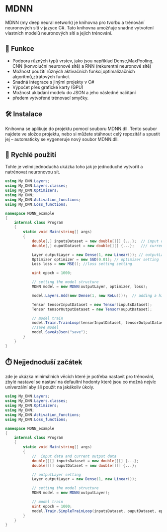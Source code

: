 # MDNN
MDNN (my deep neural network) je knihovna pro tvorbu a trénování neuronových sítí v jazyce C#. Tato knihovna umožňuje snadné vytvoření vlastních modelů neuronových sítí a jejich trénování.

## 📌 Funkce
- Podpora různých typů vrstev, jako jsou například Dense,MaxPooling, CNN (konvoluční neuronové sítě) a RNN (rekurentní neuronové sítě)
- Možnost použití různých aktivačních funkcí,optimalizačních algoritmů,ztrátových funkcí.
- Snadná integrace s jinými projekty v C#
- Výpočet přes grafické karty (GPU)
- Možnost ukládání modelu do JSON a jeho následné načítání
- předem vytvořené trénovací smyčky.

## 🛠 Instalace
Knihovna se aplikuje do projektu pomocí souboru MDNN.dll. Tento soubor najdete ve složce projektu, nebo si můžete stáhnout celý repozitář a spustit jej – automaticky se vygeneruje nový soubor MDNN.dll.

## 🚀 Rychlé použití
Tohle je velmi jednoduchá ukázka toho jak je jednoduché vytvořit a natrénovat neuronovou sít. 

```csharp
using My_DNN.Layers;
using My_DNN.Layers.classes;
using My_DNN.Optimizers;
using My_DNN;
using My_DNN.Activation_functions;
using My_DNN.Loss_functions;

namespace MDNN_example
{
    internal class Program
    {
        static void Main(string[] args)
        {
            double[,] inputsDataset = new double[][] {...};  // input data 
            double[,] ouputDataset = new double[][] {...};   /// current output data

            Layer outputLayer = new Dense(1, new Linear()); // outputLayer setting
            Optimizer optimizer = new SGD(0.01); // optimizer setting
            Loss loss = new MSE(); //loss setting setting

            uint epoch = 1000;

            // setting the model structure
            MDNN model = new MDNN(outputLayer, optimizer, loss);

            model.Layers.Add(new Dense(1, new ReLu()));  // adding a hidden layer

            Tensor tensorInputDataset = new Tensor(inputsDataset);
            Tensor tensorOutputDataset = new Tensor(ouputDataset);

            // model train 
            model.Train.TrainLoop(tensorInputDataset, tensorOutputDataset, epoch,1);
            //save model
            model.SaveAsJson("save");
        }
    }
}
```

## ⏱️ Nejjednoduší začátek 
zde je ukázka minimálních věcích které je potřeba nastavit pro trénování, zbylé nastaveí se nastaví na defaultní hodonty které jsou co možná nejvíc univerzální aby šli použít na jakákoliv úkoly.
```csharp
using My_DNN.Layers;
using My_DNN.Layers.classes;
using My_DNN.Optimizers;
using My_DNN;
using My_DNN.Activation_functions;
using My_DNN.Loss_functions;

namespace MDNN_example
{
    internal class Program
    {
        static void Main(string[] args)
        {
            //  input data and current output data
            double[][] inputsDataset = new double[][] {...};
            double[][] ouputDataset = new double[][] {...}; 

            // outputLayer setting
            Layer outputLayer = new Dense(1, new Linear()); 

            // setting the model structure
            MDNN model = new MDNN(outputLayer);

            // model train 
            uint epoch = 1000;
            model.Train.SimpleTrainLoop(inputsDataset, ouputDataset, epoch);
        }
    }
}
```


